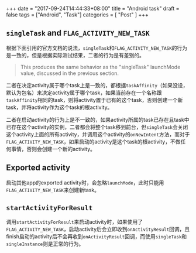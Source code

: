 +++
date = "2017-09-24T14:44:33+08:00"
title = "Android task"
draft = false
tags = ["Android", "Task"]
categories = [ "Post" ]
+++

## `singleTask` and `FLAG_ACTIVITY_NEW_TASK`
根据下面引用的官方文档的说法，`singleTask`和`FLAG_ACTIVITY_NEW_TASK`的行为是一致的，但是根据实际测试结果，二者的行为是有差别的。

> This produces the same behavior as the "singleTask" launchMode value, discussed in the previous section.

二者在决定activity属于哪个task上是一致的，都根据`taskAffinity`（如果没设，默认为包名）来决定activity属于哪个task，如果当前存在一个名称跟`taskAffinity`相同的task，则将activity置于已有的这个task，否则创建一个新task，并将activity作为这个task的根activity。

二者在启动activity的行为上是不一致的，如果activity所属的task已存在且task中已存在这个activity的实例，二者都会将整个task移到前台，但`singleTask`会关闭这个activity上面的所有activity，并调用这个activity的`onNewIntent`方法，而对于`FLAG_ACTIVITY_NEW_TASK`，如果启动的activity是这个task的根activity，不做任何事情，否则会创建一个新的activity。

## Exported activity
启动其他app的exported activity时，会忽略`launchMode`，此时只能用`FLAG_ACTIVITY_NEW_TASK`来创建新task。

## `startActivityForResult`
调用`startActivityForResult`来启动activity时，如果使用了`FLAG_ACTIVITY_NEW_TASK`，启动activity后会立即收到`onActivityResult`回调，且finish启动的activity后不会再收到`onActivityResult`回调，而使用`singleTask`和`singleInstance`则是正常的行为。



